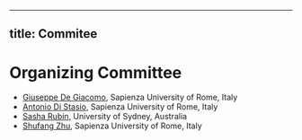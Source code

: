 -----
title: Commitee
----

<h1>Organizing Committee</h1>

<ul role="list">
    <li> <a href="http://www.diag.uniroma1.it//degiacom/">Giuseppe De Giacomo</a>, Sapienza University of Rome, Italy</li>
    <li><a href="https://www.diag.uniroma1.it/users/antonio_di-stasio">Antonio Di Stasio</a>, Sapienza University of Rome, Italy</li>
    <li><a href="https://sasharubin.github.io">Sasha Rubin</a>, University of Sydney, Australia </li>
    <li><a href="https://shufang-zhu.github.io/">Shufang Zhu</a>, Sapienza University of Rome, Italy</li>
</ul>

